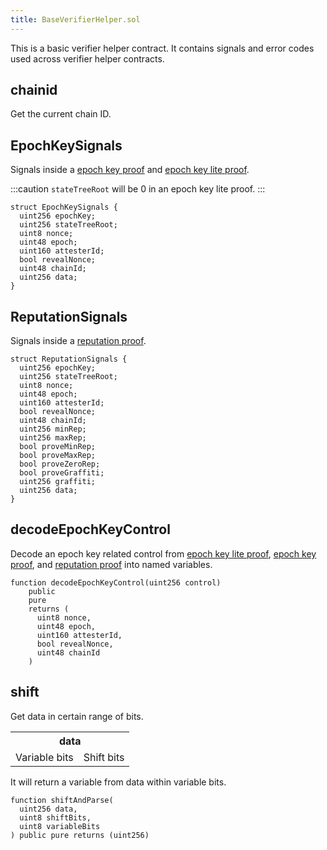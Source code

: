 ```yaml
---
title: BaseVerifierHelper.sol
---
```


This is a basic verifier helper contract. It contains signals and error codes used across verifier helper contracts.

## chainid

Get the current chain ID.

## EpochKeySignals

Signals inside a [epoch key proof](../../circuits-api/epoch-key-proof.md) and [epoch key lite proof](../../circuits-api/epoch-key-lite-proof.md).

:::caution
`stateTreeRoot` will be 0 in an epoch key lite proof.
:::

```sol
struct EpochKeySignals {
  uint256 epochKey;
  uint256 stateTreeRoot;
  uint8 nonce;
  uint48 epoch;
  uint160 attesterId;
  bool revealNonce;
  uint48 chainId;
  uint256 data;
}
```

## ReputationSignals

Signals inside a [reputation proof](../../circuits-api/reputation-proof.md).

```sol
struct ReputationSignals {
  uint256 epochKey;
  uint256 stateTreeRoot;
  uint8 nonce;
  uint48 epoch;
  uint160 attesterId;
  bool revealNonce;
  uint48 chainId;
  uint256 minRep;
  uint256 maxRep;
  bool proveMinRep;
  bool proveMaxRep;
  bool proveZeroRep;
  bool proveGraffiti;
  uint256 graffiti;
  uint256 data;
}
```

## decodeEpochKeyControl

Decode an epoch key related control from [epoch key lite proof](../../circuits-api/circuits#epoch-key-lite-proof), [epoch key proof](../../circuits-api/circuits.md#epoch-key-proof), and [reputation proof](../../circuits-api/circuits.md#reputation-proof) into named variables.

```sol
function decodeEpochKeyControl(uint256 control)
    public
    pure
    returns (
      uint8 nonce,
      uint48 epoch,
      uint160 attesterId,
      bool revealNonce,
      uint48 chainId
    )
```

## shift

Get data in certain range of bits.

<table>
  <tbody>
    <tr>
      <th colspan="2">data</th>
    </tr>
    <tr>
      <td>Variable bits</td>
      <td>Shift bits</td>
    </tr>
  </tbody>
</table>

It will return a variable from data within variable bits.

```sol
function shiftAndParse(
  uint256 data,
  uint8 shiftBits,
  uint8 variableBits
) public pure returns (uint256)
```